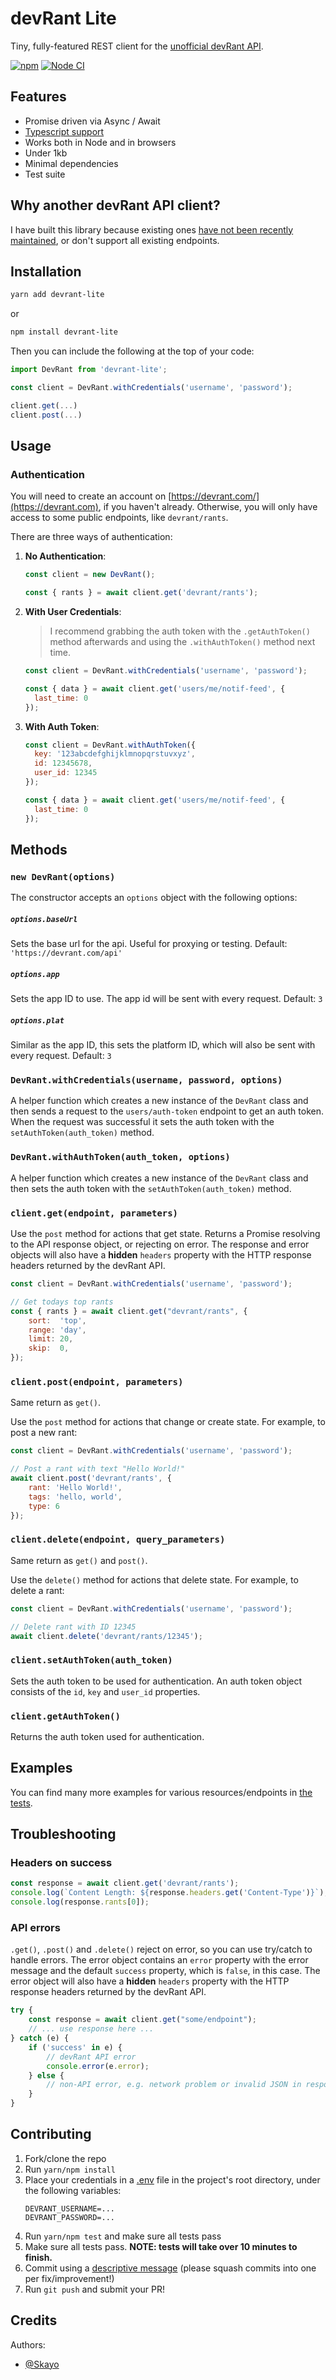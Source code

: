 # devRant Lite

Tiny, fully-featured REST client for the [unofficial devRant API](https://devrantapi.docs.apiary.io/).

[![npm](https://img.shields.io/npm/v/devrant-lite.svg)](https://npm.im/devrant-lite) [![Node CI](https://github.com/Skayo/devrant-lite/actions/workflows/nodejs.yml/badge.svg)](https://github.com/Skayo/devrant-lite/actions/workflows/nodejs.yml)

## Features

- Promise driven via Async / Await
- [Typescript support](https://github.com/Skayo/devrant-lite/blob/main/index.d.ts)
- Works both in Node and in browsers
- Under 1kb
- Minimal dependencies
- Test suite

## Why another devRant API client?

I have built this library because existing ones [have not been recently maintained](https://github.com/leahlundqvist/RantScript/),
or don't support all existing endpoints.

## Installation

```sh
yarn add devrant-lite
```
or
```sh
npm install devrant-lite
```

Then you can include the following at the top of your code:

```javascript
import DevRant from 'devrant-lite';

const client = DevRant.withCredentials('username', 'password');

client.get(...)
client.post(...)
```

## Usage

### Authentication

You will need to create an account on [https://devrant.com/](https://devrant.com), if you haven't already.
Otherwise, you will only have access to some public endpoints, like `devrant/rants`.

There are three ways of authentication:

1. **No Authentication**:
   ```javascript
   const client = new DevRant();
   
   const { rants } = await client.get('devrant/rants');
   ```

2. **With User Credentials**:
   > I recommend grabbing the auth token with the `.getAuthToken()` method afterwards and using the `.withAuthToken()` method next time.
   ```javascript
   const client = DevRant.withCredentials('username', 'password');
   
   const { data } = await client.get('users/me/notif-feed', {
     last_time: 0
   });
   ```

3. **With Auth Token**:
   ```javascript
   const client = DevRant.withAuthToken({
     key: '123abcdefghijklmnopqrstuvxyz',
     id: 12345678,
     user_id: 12345 
   });
   
   const { data } = await client.get('users/me/notif-feed', {
     last_time: 0
   });
   ```

## Methods

### `new DevRant(options)`

The constructor accepts an `options` object with the following options:

##### `options.baseUrl`

Sets the base url for the api.
Useful for proxying or testing.
Default: `'https://devrant.com/api'`

##### `options.app`

Sets the app ID to use.
The app id will be sent with every request.
Default: `3`

##### `options.plat`

Similar as the app ID, this sets the platform ID,
which will also be sent with every request.
Default: `3`

### `DevRant.withCredentials(username, password, options)`

A helper function which creates a new instance of the `DevRant` class and then sends a request to the `users/auth-token` endpoint to get an auth token.
When the request was successful it sets the auth token with the `setAuthToken(auth_token)` method.

### `DevRant.withAuthToken(auth_token, options)`

A helper function which creates a new instance of the `DevRant` class and then sets the auth token with the `setAuthToken(auth_token)` method.

### `client.get(endpoint, parameters)`

Use the `post` method for actions that get state.
Returns a Promise resolving to the API response object, or rejecting on error.
The response and error objects will also have a **hidden** `headers` property with the HTTP response headers returned by
the devRant API.

```javascript
const client = DevRant.withCredentials('username', 'password');

// Get todays top rants
const { rants } = await client.get("devrant/rants", {
	sort:  'top',
	range: 'day',
	limit: 20,
	skip:  0,
});
```

### `client.post(endpoint, parameters)`

Same return as `get()`.

Use the `post` method for actions that change or create state.
For example, to post a new rant:

```javascript
const client = DevRant.withCredentials('username', 'password');

// Post a rant with text "Hello World!"
await client.post('devrant/rants', {
	rant: 'Hello World!',
	tags: 'hello, world',
	type: 6
});
```

### `client.delete(endpoint, query_parameters)`

Same return as `get()` and `post()`.

Use the `delete()` method for actions that delete state. For example, to delete a rant:

```javascript
const client = DevRant.withCredentials('username', 'password');

// Delete rant with ID 12345
await client.delete('devrant/rants/12345');
```

### `client.setAuthToken(auth_token)`

Sets the auth token to be used for authentication. An auth token object consists of the `id`, `key` and `user_id` properties.

### `client.getAuthToken()`

Returns the auth token used for authentication.

## Examples

You can find many more examples for various resources/endpoints in [the tests](test).

## Troubleshooting

### Headers on success

```javascript
const response = await client.get('devrant/rants');
console.log(`Content Length: ${response.headers.get('Content-Type')}`);
console.log(response.rants[0]);
```

### API errors

`.get()`, `.post()` and `.delete()` reject on error, so you can use try/catch to handle errors. The error object contains an `error` property with the error message and the default `success` property,
which is `false`, in this case. The error object will also have a **hidden** `headers` property with the HTTP response headers returned by the devRant API.

```javascript
try {
	const response = await client.get("some/endpoint");
	// ... use response here ...
} catch (e) {
	if ('success' in e) {
		// devRant API error
		console.error(e.error);
	} else {
		// non-API error, e.g. network problem or invalid JSON in response
	}
}
```

## Contributing

1. Fork/clone the repo
2. Run `yarn/npm install`
3. Place your credentials in a [.env](https://www.npmjs.com/package/dotenv) file in the project's root directory, under the following variables:
   ```dotenv
   DEVRANT_USERNAME=...
   DEVRANT_PASSWORD=...
   ```
4. Run `yarn/npm test` and make sure all tests pass
5. Make sure all tests pass. **NOTE: tests will take over 10 minutes to finish.**
6. Commit using a [descriptive message](https://chris.beams.io/posts/git-commit/) (please squash commits into one per fix/improvement!)
7. Run `git push` and submit your PR!

## Credits

Authors:

- [@Skayo](https://github.com/Skayo)

